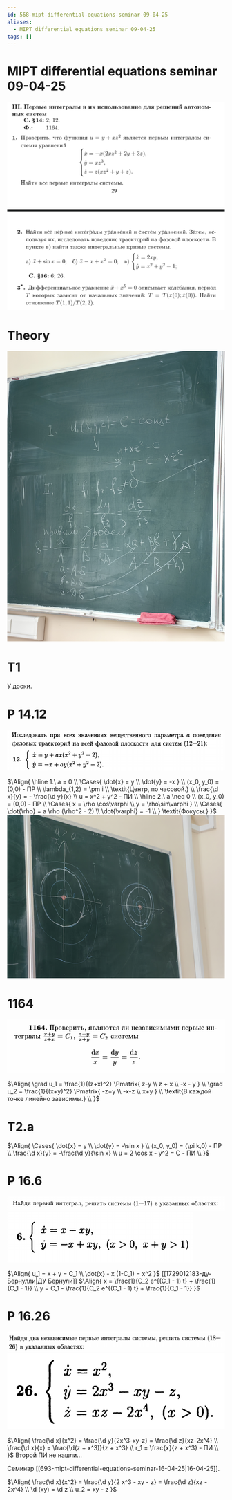 ```yaml
---
id: 568-mipt-differential-equations-seminar-09-04-25
aliases:
  - MIPT differential equations seminar 09-04-25
tags: []
---
```


# MIPT differential equations seminar 09-04-25

![задачи.png](assets/imgs/09-04-25_15-56-53_914_09-04-25_15-56-53_062.png)

# Theory

![.jpg](assets/imgs/09-04-25_16-07-02_355_IMG_20250409_160504.jpg)

# T1

У доски.

# Р 14.12

![14-12.png](assets/imgs/09-04-25_15-59-19_990_09-04-25_15-59-19_141.png)

$\Align{
\hline
1.\ a = 0 \\
\Cases{
\dot{x} = y \\
\dot{y} = -x
} \\
(x_0, y_0) = (0,0) - ПР \\
\lambda_{1,2} = \pm i \\
\textit{Центр, по часовой.} \\
\frac{\d x}{y} = - \frac{\d y}{x} \\
u = x^2 + y^2 - ПИ \\
\hline
2.\ a \neq 0 \\
(x_0, y_0) = (0,0) - ПР \\
\Cases{
x = \rho \cos\varphi \\
y = \rho\sin\varphi
} \\
\Cases{
\dot{\rho} = a \rho (\rho^2 - 2) \\
\dot{\varphi} = -1 \\
}
\textit{Фокусы.}
}$
![.jpg](assets/imgs/09-04-25_16-18-59_715_IMG_20250409_161835.jpg)

# 1164

![1164.png](assets/imgs/09-04-25_16-21-30_449_09-04-25_16-21-30_649.png)

$\Align{
\grad u_1 = \frac{1}{(z+x)^2} \Pmatrix{
z-y \\
z + x \\
-x - y
} \\
\grad u_2 = \frac{1}{(x+y)^2} \Pmatrix{
-z+y \\
-x-z \\
x+y
} \\
\textit{В каждой точке линейно зависимы.} \\
}$

# T2.a

$\Align{
\Cases{
\dot{x} = y \\
\dot{y} = -\sin x
} \\
(x_0, y_0) = (\pi k,0) - ПР \\
\frac{\d x}{y} = -\frac{\d y}{\sin x} \\
u = 2 \cos x - y^2 = C - ПИ \\
}$

# Р 16.6

![.png](assets/imgs/09-04-25_16-40-06_831_09-04-25_16-40-06_548.png)
![.png](assets/imgs/09-04-25_16-40-35_455_09-04-25_16-40-35_584.png)

$\Align{
u_1 = x + y = C_1 \\
\dot{x} - x (1-C_1) = x^2
}$
[[1729012183-ду-Бернулли|ДУ Бернули]]
$\Align{
x = \frac{1}{C_2 e^{(C_1 - 1) t} + \frac{1}{C_1 - 1}} \\
y = C_1 - \frac{1}{C_2 e^{(C_1 - 1) t} + \frac{1}{C_1 - 1}}
}$

# Р 16.26

![.png](assets/imgs/09-04-25_16-52-23_529_09-04-25_16-52-23_916.png)
![.png](assets/imgs/09-04-25_16-52-05_320_09-04-25_16-52-05_639.png)

$\Align{
\frac{\d x}{x^2} = \frac{\d y}{2x^3-xy-z} = \frac{\d z}{xz-2x^4} \\
\frac{\d x}{x} = \frac{\d(z + x^3)}{z + x^3} \\
r_1 = \frac{x}{z + x^3} - ПИ \\
}$
Второй ПИ не нашли...

Семинар [[693-mipt-differential-equations-seminar-16-04-25|16-04-25]].

$\Align{
\frac{\d x}{x^2} = \frac{\d y}{2 x^3 - xy - z} = \frac{\d z}{xz - 2x^4} \\
\d (xy) = \d z \\
u_2 = xy - z
}$
